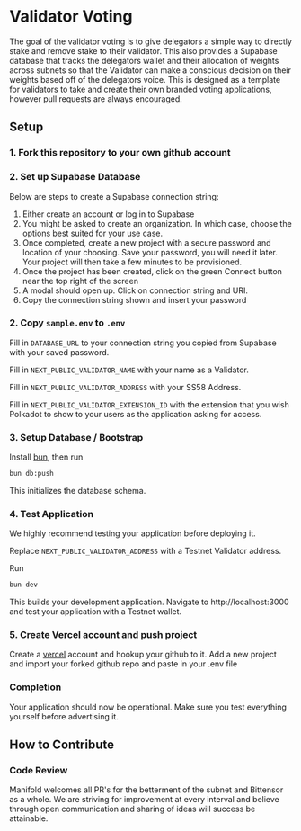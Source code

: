 # Validator Voting

The goal of the validator voting is to give delegators a simple way to directly
stake and remove stake to their validator. This also provides a Supabase database
that tracks the delegators wallet and their allocation of weights across subnets so that
the Validator can make a conscious decision on their weights based off of the delegators voice. 
This is designed as a template for validators to take and create their own branded voting applications, 
however pull requests are always encouraged.

## Setup

### 1. Fork this repository to your own github account

### 2. Set up Supabase Database

Below are steps to create a Supabase connection string:

1. Either create an account or log in to Supabase
1. You might be asked to create an organization. In which case, choose the options best suited for your use case.
1. Once completed, create a new project with a secure password and location of your choosing. Save your password, you will need it later. Your project will then take a few minutes to be provisioned.
1. Once the project has been created, click on the green Connect button near the top right of the screen
1. A modal should open up. Click on connection string and URI.
1. Copy the connection string shown and insert your password

### 2. Copy `sample.env` to `.env`

Fill in `DATABASE_URL` to your connection string you copied from Supabase with your saved password.

Fill in `NEXT_PUBLIC_VALIDATOR_NAME` with your name as a Validator.

Fill in `NEXT_PUBLIC_VALIDATOR_ADDRESS` with your SS58 Address.

Fill in `NEXT_PUBLIC_VALIDATOR_EXTENSION_ID` with the extension that you wish Polkadot to show to your users as the application asking for access.

### 3. Setup Database / Bootstrap

Install [bun](https://bun.sh/), then run

```sh
bun db:push
```

This initializes the database schema.

### 4. Test Application

We highly recommend testing your application before deploying it. 

Replace `NEXT_PUBLIC_VALIDATOR_ADDRESS` with a Testnet Validator address.

Run 
```sh
bun dev
```

This builds your development application. Navigate to http://localhost:3000 and test your application with a Testnet wallet.

### 5. Create Vercel account and push project

Create a [vercel](https://vercel.com/) account and hookup your github to it. Add
a new project and import your forked github repo and paste in your .env file

### Completion

Your application should now be operational. Make sure you test everything yourself
before advertising it.

## How to Contribute

### Code Review
Manifold welcomes all PR's for the betterment of the subnet and Bittensor as a whole. We are striving for improvement at every interval and believe through open
communication and sharing of ideas will success be attainable.
